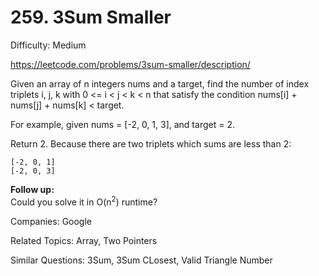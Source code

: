 # 259. 3Sum Smaller

Difficulty: Medium

https://leetcode.com/problems/3sum-smaller/description/

Given an array of n integers nums and a target, find the number of index triplets i, j, k with 0 <= i < j < k < n that satisfy the condition nums[i] + nums[j] + nums[k] < target.

For example, given nums = [-2, 0, 1, 3], and target = 2.

Return 2. Because there are two triplets which sums are less than 2:
```
[-2, 0, 1]
[-2, 0, 3]
```
**Follow up:**  
Could you solve it in O(n<sup>2</sup>) runtime?

Companies: Google

Related Topics: Array, Two Pointers

Similar Questions: 3Sum, 3Sum CLosest, Valid Triangle Number
